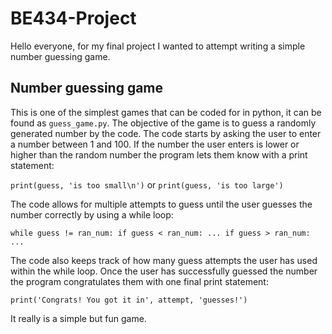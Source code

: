 # BE434-Project
Hello everyone, for my final project I wanted to attempt writing a simple number guessing game.

## Number guessing game
This is one of the simplest games that can be coded for in python, it can be found as `guess_game.py`. The objective of the game is to guess a randomly generated number by the code. 
The code starts by asking the user to enter a number between 1 and 100. If the number the user enters is lower or higher than the random number the program lets them know with 
a print statement:

`print(guess, 'is too small\n')` or `print(guess, 'is too large')`

The code allows for multiple attempts to guess until the user guesses the number correctly by using a while loop:

`while guess != ran_num:
       if guess < ran_num:
            ...
       if guess > ran_num:
            ...`

The code also keeps track of how many guess attempts the user has used within the while loop. Once the user has successfully guessed the number the program congratulates them with
one final print statement:

`print('Congrats! You got it in', attempt, 'guesses!')`

It really is a simple but fun game. 
